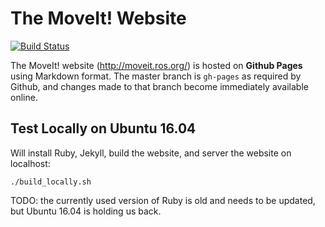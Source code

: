 # The MoveIt! Website

[![Build Status](https://travis-ci.org/ros-planning/moveit.ros.org.svg?branch=gh-pages)](https://travis-ci.org/ros-planning/moveit.ros.org)

The MoveIt! website (http://moveit.ros.org/) is hosted on **Github Pages** using Markdown format. The master branch is ``gh-pages`` as required by Github, and changes made to that branch become immediately available online.

## Test Locally on Ubuntu 16.04

Will install Ruby, Jekyll, build the website, and server the website on localhost:

    ./build_locally.sh

TODO: the currently used version of Ruby is old and needs to be updated, but Ubuntu 16.04 is holding us back.
